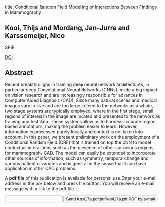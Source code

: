 title: Conditional Random Field Modelling of Interactions Between Findings in Mammography

## Kooi, Thijs and Mordang, Jan-Jurre and Karssemeijer, Nico
SPIE

<a href="https://doi.org/10.1117/12.2254133">DOI</a>

## Abstract
Recent breakthroughs in training deep neural network architectures, in particular deep Convolutional Neural Networks (CNNs), made a big impact on vision research and are increasingly responsible for advances in Computer Aided Diagnosis (CAD). Since many natural scenes and medical images vary in size and are too large to feed to the networks as a whole, two stage systems are typically employed, where in the first stage, small regions of interest in the image are located and presented to the network as training and test data. These systems allow us to harness accurate region based annotations, making the problem easier to learn. However, information is processed purely locally and context is not taken into account. In this paper, we present preliminary work on the employment of a Conditional Random Field (CRF) that is trained on top the CNN to model contextual interactions such as the presence of other suspicious regions, for mammography CAD. The model can easily be extended to incorporate other sources of information, such as symmetry, temporal change and various patient covariates and is general in the sense that it can have application in other CAD problems.

A <b>pdf file</b> of this publication is available for personal use.Enter your e-mail address in the box below and press the button. You will receive an e-mail message with a link to the pdf file.
<form action="sender.php">  <input type="text" name="email">  <input type="submit" value="Send Kooi17a.pdf:pdfKooi17a.pdf:PDF by e-mail"></form>